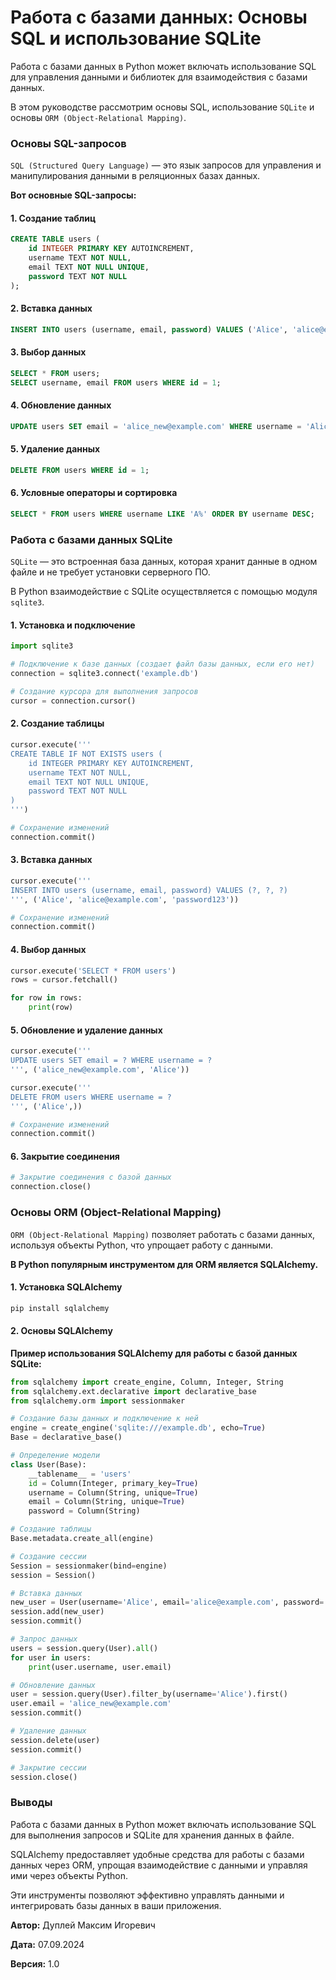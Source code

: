 # Работа с базами данных: Основы SQL и использование SQLite

Работа с базами данных в Python может включать использование SQL для управления данными и библиотек для взаимодействия с базами данных.

В этом руководстве рассмотрим основы SQL, использование `SQLite` и основы `ORM (Object-Relational Mapping)`.

### Основы SQL-запросов

`SQL (Structured Query Language)` — это язык запросов для управления и манипулирования данными в реляционных базах данных.

**Вот основные SQL-запросы:**

#### 1. Создание таблиц

```sql
CREATE TABLE users (
    id INTEGER PRIMARY KEY AUTOINCREMENT,
    username TEXT NOT NULL,
    email TEXT NOT NULL UNIQUE,
    password TEXT NOT NULL
);
```

#### 2. Вставка данных

```sql
INSERT INTO users (username, email, password) VALUES ('Alice', 'alice@example.com', 'password123');
```

#### 3. Выбор данных

```sql
SELECT * FROM users;
SELECT username, email FROM users WHERE id = 1;
```

#### 4. Обновление данных

```sql
UPDATE users SET email = 'alice_new@example.com' WHERE username = 'Alice';
```

#### 5. Удаление данных

```sql
DELETE FROM users WHERE id = 1;
```

#### 6. Условные операторы и сортировка

```sql
SELECT * FROM users WHERE username LIKE 'A%' ORDER BY username DESC;
```

### Работа с базами данных SQLite

`SQLite` — это встроенная база данных, которая хранит данные в одном файле и не требует установки серверного ПО.

В Python взаимодействие с SQLite осуществляется с помощью модуля `sqlite3`.

#### 1. Установка и подключение

```python
import sqlite3

# Подключение к базе данных (создает файл базы данных, если его нет)
connection = sqlite3.connect('example.db')

# Создание курсора для выполнения запросов
cursor = connection.cursor()
```

#### 2. Создание таблицы

```python
cursor.execute('''
CREATE TABLE IF NOT EXISTS users (
    id INTEGER PRIMARY KEY AUTOINCREMENT,
    username TEXT NOT NULL,
    email TEXT NOT NULL UNIQUE,
    password TEXT NOT NULL
)
''')

# Сохранение изменений
connection.commit()
```

#### 3. Вставка данных

```python
cursor.execute('''
INSERT INTO users (username, email, password) VALUES (?, ?, ?)
''', ('Alice', 'alice@example.com', 'password123'))

# Сохранение изменений
connection.commit()
```

#### 4. Выбор данных

```python
cursor.execute('SELECT * FROM users')
rows = cursor.fetchall()

for row in rows:
    print(row)
```

#### 5. Обновление и удаление данных

```python
cursor.execute('''
UPDATE users SET email = ? WHERE username = ?
''', ('alice_new@example.com', 'Alice'))

cursor.execute('''
DELETE FROM users WHERE username = ?
''', ('Alice',))

# Сохранение изменений
connection.commit()
```

#### 6. Закрытие соединения

```python
# Закрытие соединения с базой данных
connection.close()
```

### Основы ORM (Object-Relational Mapping)

`ORM (Object-Relational Mapping)` позволяет работать с базами данных, используя объекты Python, что упрощает работу с данными.

**В Python популярным инструментом для ORM является SQLAlchemy.**

#### 1. Установка SQLAlchemy

```bash
pip install sqlalchemy
```

#### 2. Основы SQLAlchemy

**Пример использования SQLAlchemy для работы с базой данных SQLite:**

```python
from sqlalchemy import create_engine, Column, Integer, String
from sqlalchemy.ext.declarative import declarative_base
from sqlalchemy.orm import sessionmaker

# Создание базы данных и подключение к ней
engine = create_engine('sqlite:///example.db', echo=True)
Base = declarative_base()

# Определение модели
class User(Base):
    __tablename__ = 'users'
    id = Column(Integer, primary_key=True)
    username = Column(String, unique=True)
    email = Column(String, unique=True)
    password = Column(String)

# Создание таблицы
Base.metadata.create_all(engine)

# Создание сессии
Session = sessionmaker(bind=engine)
session = Session()

# Вставка данных
new_user = User(username='Alice', email='alice@example.com', password='password123')
session.add(new_user)
session.commit()

# Запрос данных
users = session.query(User).all()
for user in users:
    print(user.username, user.email)

# Обновление данных
user = session.query(User).filter_by(username='Alice').first()
user.email = 'alice_new@example.com'
session.commit()

# Удаление данных
session.delete(user)
session.commit()

# Закрытие сессии
session.close()
```

### Выводы

Работа с базами данных в Python может включать использование SQL для выполнения запросов и SQLite для хранения данных в файле.

SQLAlchemy предоставляет удобные средства для работы с базами данных через ORM, упрощая взаимодействие с данными и управляя ими через объекты Python.

Эти инструменты позволяют эффективно управлять данными и интегрировать базы данных в ваши приложения.



**Автор:** Дуплей Максим Игоревич

**Дата:** 07.09.2024

**Версия:** 1.0